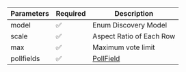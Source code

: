 
| Parameters      	| Required 	                        | Description                                     	                |
|-----------------	|----------	                        |-------------------------------------------------	                |
| model           	| :white_check_mark:      	        | Enum Discovery Model                                           	|
| scale     	    | :white_check_mark:      	        | Aspect Ratio of Each Row                                     	    |
| max        	    | :white_check_mark:      	        | Maximum vote limit                                     	        |
| pollfields        | :white_check_mark:     	        | [PollField](PollField.md)                                         |

